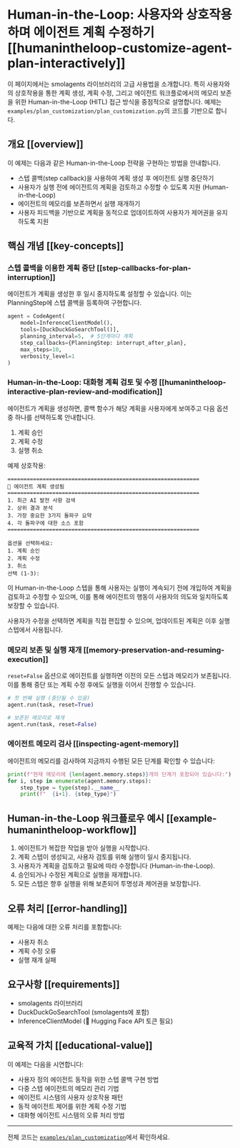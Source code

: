 # Human-in-the-Loop: 사용자와 상호작용하며 에이전트 계획 수정하기 [[humanintheloop-customize-agent-plan-interactively]]

이 페이지에서는 smolagents 라이브러리의 고급 사용법을 소개합니다. 특히 사용자와의 상호작용을 통한 계획 생성, 계획 수정, 그리고 에이전트 워크플로에서의 메모리 보존을 위한 Human-in-the-Loop (HITL) 접근 방식을 중점적으로 설명합니다.
예제는 `examples/plan_customization/plan_customization.py`의 코드를 기반으로 합니다.

## 개요 [[overview]]

이 예제는 다음과 같은 Human-in-the-Loop 전략을 구현하는 방법을 안내합니다.

- 스텝 콜백(step callback)을 사용하여 계획 생성 후 에이전트 실행 중단하기
- 사용자가 실행 전에 에이전트의 계획을 검토하고 수정할 수 있도록 지원 (Human-in-the-Loop)
- 에이전트의 메모리를 보존하면서 실행 재개하기
- 사용자 피드백을 기반으로 계획을 동적으로 업데이트하여 사용자가 제어권을 유지하도록 지원

## 핵심 개념 [[key-concepts]]

### 스텝 콜백을 이용한 계획 중단 [[step-callbacks-for-plan-interruption]]

에이전트가 계획을 생성한 후 일시 중지하도록 설정할 수 있습니다. 이는 PlanningStep에 스텝 콜백을 등록하여 구현합니다.

```python
agent = CodeAgent(
    model=InferenceClientModel(),
    tools=[DuckDuckGoSearchTool()],
    planning_interval=5,  # 5단계마다 계획
    step_callbacks={PlanningStep: interrupt_after_plan},
    max_steps=10,
    verbosity_level=1
)
```

### Human-in-the-Loop: 대화형 계획 검토 및 수정 [[humanintheloop-interactive-plan-review-and-modification]]

에이전트가 계획을 생성하면, 콜백 함수가 해당 계획을 사용자에게 보여주고 다음 옵션 중 하나를 선택하도록 안내합니다.

1. 계획 승인
2. 계획 수정
3. 실행 취소

예제 상호작용:

```
============================================================
🤖 에이전트 계획 생성됨
============================================================
1. 최근 AI 발전 사항 검색
2. 상위 결과 분석
3. 가장 중요한 3가지 돌파구 요약
4. 각 돌파구에 대한 소스 포함
============================================================

옵션을 선택하세요:
1. 계획 승인
2. 계획 수정
3. 취소
선택 (1-3):
```

이 Human-in-the-Loop 스텝을 통해 사용자는 실행이 계속되기 전에 개입하여 계획을 검토하고 수정할 수 있으며, 이를 통해 에이전트의 행동이 사용자의 의도와 일치하도록 보장할 수 있습니다.

사용자가 수정을 선택하면 계획을 직접 편집할 수 있으며, 업데이트된 계획은 이후 실행 스텝에서 사용됩니다.

### 메모리 보존 및 실행 재개 [[memory-preservation-and-resuming-execution]]

`reset=False` 옵션으로 에이전트를 실행하면 이전의 모든 스텝과 메모리가 보존됩니다. 이를 통해 중단 또는 계획 수정 후에도 실행을 이어서 진행할 수 있습니다.

```python
# 첫 번째 실행 (중단될 수 있음)
agent.run(task, reset=True)

# 보존된 메모리로 재개
agent.run(task, reset=False)
```

### 에이전트 메모리 검사 [[inspecting-agent-memory]]

에이전트의 메모리를 검사하여 지금까지 수행된 모든 단계를 확인할 수 있습니다:

```python
print(f"현재 메모리에 {len(agent.memory.steps)}개의 단계가 포함되어 있습니다:")
for i, step in enumerate(agent.memory.steps):
    step_type = type(step).__name__
    print(f"  {i+1}. {step_type}")
```

## Human-in-the-Loop 워크플로우 예시 [[example-humanintheloop-workflow]]

1. 에이전트가 복잡한 작업을 받아 실행을 시작합니다.
2. 계획 스텝이 생성되고, 사용자 검토를 위해 실행이 일시 중지됩니다.
3. 사용자가 계획을 검토하고 필요에 따라 수정합니다 (Human-in-the-Loop).
4. 승인되거나 수정된 계획으로 실행을 재개합니다.
5. 모든 스텝은 향후 실행을 위해 보존되어 투명성과 제어권을 보장합니다.

## 오류 처리 [[error-handling]]

예제는 다음에 대한 오류 처리를 포함합니다:
- 사용자 취소
- 계획 수정 오류
- 실행 재개 실패

## 요구사항 [[requirements]]

- smolagents 라이브러리
- DuckDuckGoSearchTool (smolagents에 포함)
- InferenceClientModel (🤗 Hugging Face API 토큰 필요)

## 교육적 가치 [[educational-value]]

이 예제는 다음을 시연합니다:
- 사용자 정의 에이전트 동작을 위한 스텝 콜백 구현 방법
- 다중 스텝 에이전트의 메모리 관리 기법
- 에이전트 시스템의 사용자 상호작용 패턴
- 동적 에이전트 제어를 위한 계획 수정 기법
- 대화형 에이전트 시스템의 오류 처리 방법

---

전체 코드는 [`examples/plan_customization`](https://github.com/huggingface/smolagents/tree/main/examples/plan_customization)에서 확인하세요.
